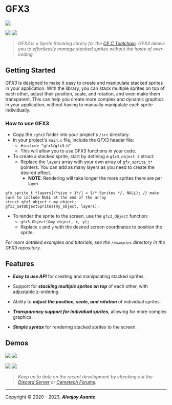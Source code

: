 # GFX3
![](https://i.imgur.com/h5pquef.gif)

![](https://img.shields.io/github/release/Overload02/GFX3) ![](https://img.shields.io/github/issues/Overload02/GFX3)

> *GFX3 is a Sprite Stacking library for the [CE C Toolchain](https://github.com/CE-Programming/toolchain). GFX3 allows you to effortlessly manage stacked sprites without the haste of over-coding.*

## Getting Started
*GFX3*  is designed to make it easy to create and manipulate stacked sprites in your application. With the library, you can stack multiple sprites on top of each other, adjust their position, scale, and rotation, and even make them transparent. This can help you create more complex and dynamic graphics in your application, without having to manually manipulate each sprite individually.

### How to use GFX3
* Copy the `/gfx3` folder into your project's `/src` directory.
* In your project's `main.c` file, include the GFX3 header file:
	* `#include "gfx3/gfx3.h"`
	* This will allow you to use GFX3 functions in your code.
* To create a stacked sprite, start by defining a `gfx3_object_t` struct:
  * Replace the `layers` array with your own array of `gfx_sprite_t*` pointers. You can add as many layers as you need to create the desired effect.
    * **NOTE**: Rendering will take longer the more sprites there are per layer.
```
gfx_sprite_t *layers[/*size + 1*/] = {/* Sprites */, NULL}; // make sure to include NULL at the end of the array
struct gfx3_object_t my_object;
gfx3_SetObjectSprites(my_object, layers);
```
	
* To render the sprite to the screen, use the `gfx3_Object` function:
	* `gfx3_Object(&my_object, x, y);`
	* Replace `x` and `y` with the desired screen coordinates to position the sprite.
 
*For more detailed examples and tutorials, see the `/examples` directory in the GFX3 repository.*

## Features
- ***Easy to use API*** for creating and manipulating stacked sprites.

- Support for ***stacking multiple sprites on top*** of each other, with adjustable z-ordering.

- Ability to ***adjust the position, scale, and rotation*** of individual sprites.

- ***Transparency support for individual sprites***, allowing for more complex graphics.

- ***Simple syntax*** for rendering stacked sprites to the screen.

## Demos
![](https://i.imgur.com/KYWDLLY.png) ![](https://i.imgur.com/deI4jat.png) 

![](https://i.imgur.com/airPGS3.png) ![](https://i.imgur.com/NREdUIK.png)


> *Keep up to date on the recent development by checking out the [Discord Server](https://discord.gg/xyUZgnD4UJ "New Discord Server") or [Cemetech Forums](https://www.cemetech.net/ "Cemetech Forums").*

---
 Copyright &copy; 2020 - 2023, ***Alvajoy Asante***
